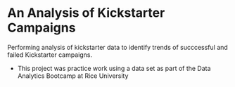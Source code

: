 # An Analysis of Kickstarter Campaigns
Performing analysis of kickstarter data to identify trends of succcessful and failed Kickstarter campaigns.
* This project was practice work using a data set as part of the Data Analytics Bootcamp at Rice University
